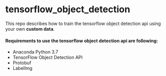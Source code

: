 # tensorflow_object_detection
This repo describes how to train the tensorflow object detection api using your own **custom data**.

#### Requirements to use the tensorflow object detection api are following:
* Anaconda Python 3.7 
* TensorFlow Object Detection API
* Protobuf
* LabelImg

